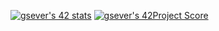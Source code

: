 [![gsever's 42 stats](https://badge42.herokuapp.com/api/stats/gsever?darkmode=true&privacyEmail=false&privacyName=false)](https://github.com/JaeSeoKim/badge42)
[![gsever's 42Project Score](https://badge42.herokuapp.com/api/project/gsever?/Libft)](https://github.com/JaeSeoKim/badge42)
